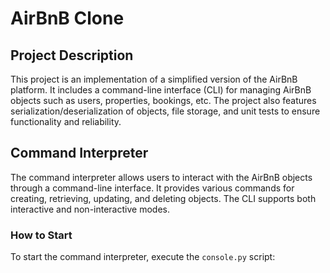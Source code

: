 # AirBnB Clone

## Project Description
This project is an implementation of a simplified version of the AirBnB platform. It includes a command-line interface (CLI) for managing AirBnB objects such as users, properties, bookings, etc. The project also features serialization/deserialization of objects, file storage, and unit tests to ensure functionality and reliability.

## Command Interpreter
The command interpreter allows users to interact with the AirBnB objects through a command-line interface. It provides various commands for creating, retrieving, updating, and deleting objects. The CLI supports both interactive and non-interactive modes.

### How to Start
To start the command interpreter, execute the `console.py` script:

